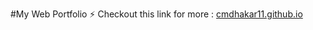 #My Web Portfolio ⚡ 
Checkout this link for more : [cmdhakar11.github.io](http://cmdhakar11.github.io)
